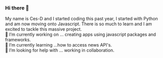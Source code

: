 ### Hi there 👋

<!--
**Ces-D/Ces-D** is a ✨ _special_ ✨ repository because its `README.md` (this file) appears on your GitHub profile.

Here are some ideas to get you started:

- 🔭 I’m currently working on ...
- 🌱 I’m currently learning ...
- 👯 I’m looking to collaborate on ...
- 🤔 I’m looking for help with ...
- 💬 Ask me about ...
- 📫 How to reach me: ...
- 😄 Pronouns: ...
- ⚡ Fun fact: ...
-->

My name is Ces-D and I started coding this past year, I started with Python and am now moving onto Javascript. There is so much to learn and I am excited to tackle this massive project. <br />
🔭 I’m currently working on ... creating apps using javascript packages and frameworks. <br />
🌱 I’m currently learning ...how to access news API's. <br /> 
🤔 I’m looking for help with ... working in collaboration. 
